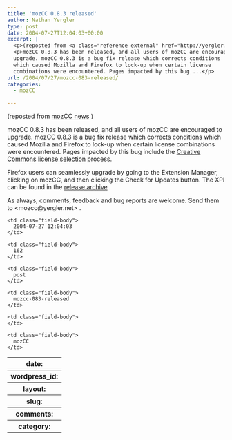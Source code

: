 ```yaml
---
title: 'mozCC 0.8.3 released'
author: Nathan Yergler
type: post
date: 2004-07-27T12:04:03+00:00
excerpt: |
  <p>(reposted from <a class="reference external" href="http://yergler.net/projects/mozcc/news">mozCC news</a>)</p>
  <p>mozCC 0.8.3 has been released, and all users of mozCC are encouraged to
  upgrade. mozCC 0.8.3 is a bug fix release which corrects conditions
  which caused Mozilla and Firefox to lock-up when certain license
  combinations were encountered. Pages impacted by this bug ...</p>
url: /2004/07/27/mozcc-083-released/
categories:
  - mozCC

---
```

(reposted from [mozCC news][1] )

mozCC 0.8.3 has been released, and all users of mozCC are encouraged to upgrade. mozCC 0.8.3 is a bug fix release which corrects conditions which caused Mozilla and Firefox to lock-up when certain license combinations were encountered. Pages impacted by this bug include the [Creative Commons][2]  [license selection][3]  process.

Firefox users can seamlessly upgrade by going to the Extension Manager, clicking on mozCC, and then clicking the Check for Updates button. The <span class="caps">XPI</span> can be found in the [release archive][4] .

As always, comments, feedback and bug reports are welcome. Send them to <mozcc&#64;yergler.net> .

<table class="docutils field-list" frame="void" rules="none">
  <col class="field-name" /> <col class="field-body" /> <tr class="field">
    <th class="field-name">
      date:
    </th>

    <td class="field-body">
      2004-07-27 12:04:03
    </td>
  </tr>

  <tr class="field">
    <th class="field-name">
      wordpress_id:
    </th>

    <td class="field-body">
      162
    </td>
  </tr>

  <tr class="field">
    <th class="field-name">
      layout:
    </th>

    <td class="field-body">
      post
    </td>
  </tr>

  <tr class="field">
    <th class="field-name">
      slug:
    </th>

    <td class="field-body">
      mozcc-083-released
    </td>
  </tr>

  <tr class="field">
    <th class="field-name">
      comments:
    </th>

    <td class="field-body">
    </td>
  </tr>

  <tr class="field">
    <th class="field-name">
      category:
    </th>

    <td class="field-body">
      mozCC
    </td>
  </tr>
</table>

 [1]: http://yergler.net/projects/mozcc/news
 [2]: http://creativecommons.org
 [3]: http://creativecommons.org/license
 [4]: http://yergler.net/projects/mozcc/releases